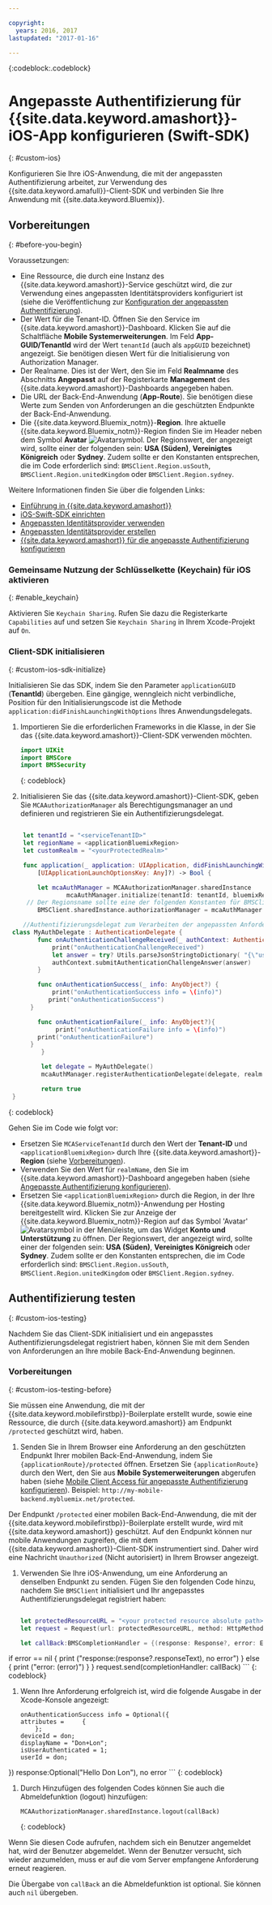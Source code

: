 ```yaml
---

copyright:
  years: 2016, 2017
lastupdated: "2017-01-16"

---
```


{:codeblock:.codeblock}


# Angepasste Authentifizierung für {{site.data.keyword.amashort}}-iOS-App konfigurieren (Swift-SDK)
{: #custom-ios}

Konfigurieren Sie Ihre iOS-Anwendung, die mit der angepassten Authentifizierung arbeitet, zur Verwendung des {{site.data.keyword.amafull}}-Client-SDK und verbinden Sie Ihre Anwendung mit {{site.data.keyword.Bluemix}}.  


## Vorbereitungen
{: #before-you-begin}

Voraussetzungen:

* Eine Ressource, die durch eine Instanz des {{site.data.keyword.amashort}}-Service geschützt wird, die zur Verwendung eines angepassten Identitätsproviders konfiguriert ist (siehe die Veröffentlichung zur [Konfiguration der angepassten Authentifizierung](custom-auth-config-mca.html)).  
* Der Wert für die Tenant-ID. Öffnen Sie den Service im {{site.data.keyword.amashort}}-Dashboard. Klicken Sie auf die Schaltfläche **Mobile Systemerweiterungen**. Im Feld **App-GUID/TenantId** wird der Wert `tenantId` (auch als `appGUID` bezeichnet) angezeigt. Sie benötigen diesen Wert für die Initialisierung von Authorization Manager.
* Der Realname. Dies ist der Wert, den Sie im Feld **Realmname** des Abschnitts **Angepasst** auf der Registerkarte **Management** des {{site.data.keyword.amashort}}-Dashboards angegeben haben.
* Die URL der Back-End-Anwendung (**App-Route**). Sie benötigen diese Werte zum Senden von Anforderungen an die geschützten Endpunkte der Back-End-Anwendung.
* Die {{site.data.keyword.Bluemix_notm}}-**Region**. Ihre aktuelle {{site.data.keyword.Bluemix_notm}}-Region finden Sie im Header neben dem Symbol **Avatar** ![Avatarsymbol](images/face.jpg "Avatarsymbol"). Der Regionswert, der angezeigt wird, sollte einer der folgenden sein: **USA (Süden)**, **Vereinigtes Königreich** oder **Sydney**. Zudem sollte er den Konstanten entsprechen, die im Code erforderlich sind: `BMSClient.Region.usSouth`, `BMSClient.Region.unitedKingdom` oder `BMSClient.Region.sydney`.

Weitere Informationen finden Sie über die folgenden Links:
 * [Einführung in {{site.data.keyword.amashort}}](index.html)
 * [iOS-Swift-SDK einrichten](getting-started-ios-swift-sdk.html)
 * [Angepassten Identitätsprovider verwenden](custom-auth.html)
 * [Angepassten Identitätsprovider erstellen](custom-auth-identity-provider.html)
 * [{{site.data.keyword.amashort}} für die angepasste Authentifizierung konfigurieren](custom-auth-config-mca.html)

### Gemeinsame Nutzung der Schlüsselkette (Keychain) für iOS aktivieren
{: #enable_keychain}

Aktivieren Sie `Keychain Sharing`. Rufen Sie dazu die Registerkarte `Capabilities` auf und setzen Sie `Keychain Sharing` in Ihrem Xcode-Projekt auf `On`.


### Client-SDK initialisieren
{: #custom-ios-sdk-initialize}

Initialisieren Sie das SDK, indem Sie den Parameter `applicationGUID` (**TenantId**) übergeben. Eine gängige, wenngleich nicht verbindliche, Position für den Initialisierungscode ist die Methode `application:didFinishLaunchingWithOptions` Ihres Anwendungsdelegats.

1. Importieren Sie die erforderlichen Frameworks in die Klasse, in der Sie das {{site.data.keyword.amashort}}-Client-SDK verwenden möchten.

	```Swift
	import UIKit
	import BMSCore
	import BMSSecurity
	```
	{: codeblock}

1. Initialisieren Sie das {{site.data.keyword.amashort}}-Client-SDK, geben Sie `MCAAuthorizationManager` als Berechtigungsmanager an und definieren und registrieren Sie ein Authentifizierungsdelegat.

```Swift

	let tenantId = "<serviceTenantID>"
	let regionName = <applicationBluemixRegion>
	let customRealm = "<yourProtectedRealm>"

	func application(_ application: UIApplication, didFinishLaunchingWithOptions launchOptions: 
		[UIApplicationLaunchOptionsKey: Any]?) -> Bool {

		let mcaAuthManager = MCAAuthorizationManager.sharedInstance
	    		mcaAuthManager.initialize(tenantId: tenantId, bluemixRegion: regionName)
	 // Der Regionsname sollte eine der folgenden Konstanten für BMSClient.Region sein: BMSClient.Region.usSouth, BMSClient.Region.unitedKingdom oder BMSClient.Region.sydney
		BMSClient.sharedInstance.authorizationManager = mcaAuthManager

	//Authentifizierungsdelegat zum Verarbeiten der angepassten Anforderung
 class MyAuthDelegate : AuthenticationDelegate {
		func onAuthenticationChallengeReceived(_ authContext: AuthenticationContext, challenge: AnyObject){
		    print("onAuthenticationChallengeReceived")
		    let answer = try? Utils.parseJsonStringtoDictionary( "{\"userName\":\"" + "test" + "\",\"password\":\"" + "test" + "\"}")
			authContext.submitAuthenticationChallengeAnswer(answer)
		}

		func onAuthenticationSuccess(_ info: AnyObject?) {
		    print("onAuthenticationSuccess info = \(info)")
           print("onAuthenticationSuccess")
      }

		func onAuthenticationFailure(_ info: AnyObject?){
		     print("onAuthenticationFailure info = \(info)")
        print("onAuthenticationFailure")
      }
	     }

	     let delegate = MyAuthDelegate()
	     mcaAuthManager.registerAuthenticationDelegate(delegate, realm: customRealm)

	     return true
 }


```
{: codeblock}

Gehen Sie im Code wie folgt vor:
* Ersetzen Sie `MCAServiceTenantId` durch den Wert der **Tenant-ID** und `<applicationBluemixRegion>` durch Ihre {{site.data.keyword.amashort}}-**Region** (siehe [Vorbereitungen](##before-you-begin)).
* Verwenden Sie den Wert für `realmName`, den Sie im {{site.data.keyword.amashort}}-Dashboard angegeben haben (siehe [Angepasste Authentifizierung konfigurieren](custom-auth-config-mca.html)).
* Ersetzen Sie `<applicationBluemixRegion>` durch die Region, in der Ihre {{site.data.keyword.Bluemix_notm}}-Anwendung per Hosting bereitgestellt wird. Klicken Sie zur Anzeige der {{site.data.keyword.Bluemix_notm}}-Region auf das Symbol 'Avatar' ![Avatarsymbol](images/face.jpg "Avatarsymbol") in der Menüleiste, um das Widget **Konto und Unterstützung** zu öffnen.  Der Regionswert, der angezeigt wird, sollte einer der folgenden sein: **USA (Süden)**, **Vereinigtes Königreich** oder **Sydney**. Zudem sollte er den Konstanten entsprechen, die im Code erforderlich sind: `BMSClient.Region.usSouth`, `BMSClient.Region.unitedKingdom` oder `BMSClient.Region.sydney`.


## Authentifizierung testen
{: #custom-ios-testing}

Nachdem Sie das Client-SDK initialisiert und ein angepasstes Authentifizierungsdelegat registriert haben, können Sie mit dem Senden von Anforderungen an Ihre mobile Back-End-Anwendung beginnen.

### Vorbereitungen
{: #custom-ios-testing-before}

 Sie müssen eine Anwendung, die mit der {{site.data.keyword.mobilefirstbp}}-Boilerplate erstellt wurde, sowie eine Ressource, die durch {{site.data.keyword.amashort}} am Endpunkt `/protected` geschützt wird, haben.

1. Senden Sie in Ihrem Browser eine Anforderung an den geschützten Endpunkt Ihrer mobilen Back-End-Anwendung, indem Sie `{applicationRoute}/protected` öffnen. Ersetzen Sie `{applicationRoute}` durch den Wert, den Sie aus **Mobile Systemerweiterungen** abgerufen haben (siehe [Mobile Client Access für angepasste Authentifizierung konfigurieren](#custom-auth-ios-configmca)). Beispiel: `http://my-mobile-backend.mybluemix.net/protected`.

 Der Endpunkt `/protected` einer mobilen Back-End-Anwendung, die mit der {{site.data.keyword.mobilefirstbp}}-Boilerplate erstellt wurde, wird mit {{site.data.keyword.amashort}} geschützt. Auf den Endpunkt können nur mobile Anwendungen zugreifen, die mit dem {{site.data.keyword.amashort}}-Client-SDK instrumentiert sind. Daher wird eine Nachricht `Unauthorized` (Nicht autorisiert) in Ihrem Browser angezeigt.

1. Verwenden Sie Ihre iOS-Anwendung, um eine Anforderung an denselben Endpunkt zu senden. Fügen Sie den folgenden Code hinzu, nachdem Sie `BMSClient` initialisiert und Ihr angepasstes Authentifizierungsdelegat registriert haben:

    ```Swift

	let protectedResourceURL = "<your protected resource absolute path>"
	let request = Request(url: protectedResourceURL, method: HttpMethod.GET)

	let callBack:BMSCompletionHandler = {(response: Response?, error: Error?) in
  if error == nil {
	       print ("response:\(response?.responseText), no error")
  } else {
	       print ("error: \(error)")
  }
	}
	request.send(completionHandler: callBack)
     ```
     {: codeblock}

1. Wenn Ihre Anforderung erfolgreich ist, wird die folgende Ausgabe in der Xcode-Konsole angezeigt:

	 ```
	 onAuthenticationSuccess info = Optional({
     attributes =     {
	     };
     deviceId = don;
     displayName = "Don+Lon";
     isUserAuthenticated = 1;
     userId = don;
 })
	 response:Optional("Hello Don Lon"), no error
	 ```
	 {: codeblock}

1. Durch Hinzufügen des folgenden Codes können Sie auch die Abmeldefunktion (logout) hinzufügen:

	 ```
	 MCAAuthorizationManager.sharedInstance.logout(callBack)
	 ```
	 {: codeblock}

 Wenn Sie diesen Code aufrufen, nachdem sich ein Benutzer angemeldet hat, wird der Benutzer abgemeldet. Wenn der Benutzer versucht, sich wieder anzumelden, muss er auf die vom Server empfangene Anforderung erneut reagieren.

 Die Übergabe von `callBack` an die Abmeldefunktion ist optional. Sie können auch `nil` übergeben.
